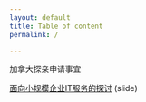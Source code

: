 ```yaml
---
layout: default
title: Table of content
permalink: /

---
```


加拿大探亲申请事宜


[面向小规模企业IT服务的探讨](/slides/2017-08-09-solution.html) (slide)

